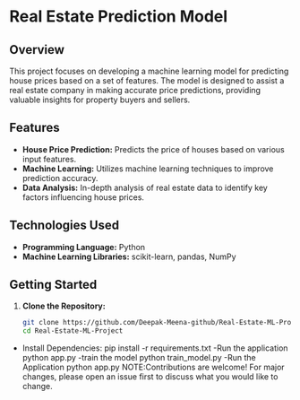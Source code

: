 # Real Estate Prediction Model

## Overview

This project focuses on developing a machine learning model for predicting house prices based on a set of features. The model is designed to assist a real estate company in making accurate price predictions, providing valuable insights for property buyers and sellers.

## Features

- **House Price Prediction:** Predicts the price of houses based on various input features.
- **Machine Learning:** Utilizes machine learning techniques to improve prediction accuracy.
- **Data Analysis:** In-depth analysis of real estate data to identify key factors influencing house prices.

## Technologies Used

- **Programming Language:** Python
- **Machine Learning Libraries:** scikit-learn, pandas, NumPy
  

## Getting Started

1. **Clone the Repository:**
   ```bash
   git clone https://github.com/Deepak-Meena-github/Real-Estate-ML-Project/edit/main/README.md
   cd Real-Estate-ML-Project

  - Install Dependencies:
   pip install -r requirements.txt
   -Run the application
    python app.py
    -train the model
    python train_model.py
   -Run the Application
    python app.py
NOTE:Contributions are welcome! For major changes, please open an issue first to discuss what you would like to change.

